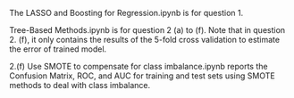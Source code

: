 The LASSO and Boosting for Regression.ipynb is for question 1. 

Tree-Based Methods.ipynb is for question 2 (a) to (f). Note that in question 2. (f), it only contains the results of the 5-fold cross validation to estimate the error of trained model.

2.(f) Use SMOTE to compensate for class imbalance.ipynb reports the Confusion Matrix, ROC, and AUC for training and test sets using SMOTE methods to deal with class imbalance. 
